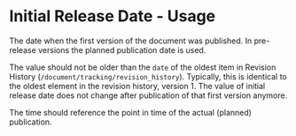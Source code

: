 # Initial Release Date - Usage

The date when the first version of the document was published.
In pre-release versions the planned publication date is used.

The value should not be older than the `date` of the oldest item in Revision History (`/document/tracking/revision_history`).
Typically, this is identical to the oldest element in the revision history, version 1.
The value of initial release date does not change after publication of that first version anymore.

The time should reference the point in time of the actual (planned) publication.
